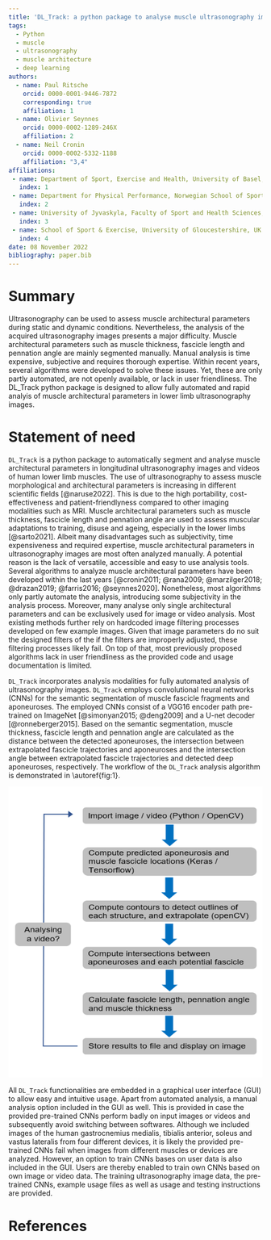 ```yaml
---
title: 'DL_Track: a python package to analyse muscle ultrasonography images'
tags:
  - Python
  - muscle
  - ultrasonography
  - muscle architecture
  - deep learning
authors:
  - name: Paul Ritsche
    orcid: 0000-0001-9446-7872
    corresponding: true
    affiliation: 1
  - name: Olivier Seynnes
    orcid: 0000-0002-1289-246X
    affiliation: 2
  - name: Neil Cronin
    orcid: 0000-0002-5332-1188
    affiliation: "3,4"
affiliations:
 - name: Department of Sport, Exercise and Health, University of Basel, Switzerland
   index: 1
 - name: Department for Physical Performance, Norwegian School of Sport Sciences, Oslo, Norway
   index: 2
 - name: University of Jyvaskyla, Faculty of Sport and Health Sciences, Jyvaskyla, Finland
   index: 3
 - name: School of Sport & Exercise, University of Gloucestershire, UK
   index: 4
date: 08 November 2022
bibliography: paper.bib
---
```


# Summary

Ultrasonography can be used to assess muscle architectural parameters during static and dynamic conditions. Nevertheless, the analysis of the acquired ultrasonography images presents a major difficulty. Muscle architectural parameters such as muscle thickness, fascicle length and pennation angle are mainly segmented manually. Manual analysis is time expensive, subjective and requires thorough expertise. Within recent years, several algorithms were developed to solve these issues. Yet, these are only partly automated, are not openly available, or lack in user friendliness. The DL_Track python package is designed to allow fully automated and rapid analyis of muscle architectural parameters in lower limb ultrasonography images.

# Statement of need

`DL_Track` is a python package to automatically segment and analyse muscle architectural parameters in longitudinal ultrasonography images and videos of human lower limb muscles. The use of ultrasonography to assess muscle morphological and architectural parameters is increasing in different scientific fields [@naruse2022]. This is due to the high portability, cost-effectiveness and patient-friendlyness compared to other imaging modalities such as MRI. Muscle architectural parameters such as muscle thickness, fascicle length and pennation angle are used to assess muscular adaptations to training, disuse and ageing, especially in the lower limbs [@sarto2021]. Albeit many disadvantages such as subjectivity, time expensiveness and required expertise, muscle architectural parameters in ultrasonography images are most often analyzed manually. A potential reason is the lack of versatile, accessible and easy to use analysis tools. Several algorithms to analyze muscle architectural parameters have been developed within the last years [@cronin2011; @rana2009; @marzilger2018; @drazan2019; @farris2016; @seynnes2020]. Nonetheless, most algorithms only partly automate the analysis, introducing some subjectivity in the analysis process. Moreover, many analyse only single architectural parameters and can be exclusively used for image or video analysis. Most existing methods further rely on hardcoded image filtering processes developed on few example images. Given that image parameters do no suit the designed filters of the if the filters are improperly adjusted, these filtering processes likely fail. On top of that, most previously proposed algorithms lack in user friendliness as the provided code and usage documentation is limited.

`DL_Track` incorporates analysis modalities for fully automated analysis of ultrasonography images. `DL_Track` employs convolutional neural networks (CNNs) for the semantic segmentation of muscle fascicle fragments and aponeuroses. The employed CNNs consist of a VGG16 encoder path pre-trained on ImageNet [@simonyan2015; @deng2009] and a U-net decoder [@ronneberger2015]. Based on the semantic segmentation, muscle thickness, fascicle length and pennation angle are calculated as the distance between the detected aponeuroses, the intersection between extrapolated fascicle trajectories and aponeuroses and the intersection angle between extrapolated fascicle trajectories and detected deep aponeuroses, respectively. The workflow of the `DL_Track` analysis algorithm is demonstrated in \autoref{fig:1}.

![Workflow of the DL_Track analysis algorithm.\label{fig:1}](figure1.png)

All `DL_Track` functionalities are embedded in a graphical user interface (GUI) to allow easy and intuitive usage. Apart from automated analysis, a manual analysis option included in the GUI as well. This is provided in case the provided pre-trained CNNs perform badly on input images or videos and subsequently avoid switching between softwares. Although we included images of the human gastrocnemius medialis, tibialis anterior, soleus and vastus lateralis from four different devices, it is likely the provided pre-trained CNNs fail when images from different muscles or devices are analyzed. However, an option to train CNNs bases on user data is also included in the GUI. Users are thereby enabled to train own CNNs based on own image or video data. The training ultrasonography image data, the pre-trained CNNs, example usage files as well as usage and testing instructions are provided.

# References
